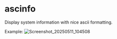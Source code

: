 # ascinfo

Display system information with nice ascii formatting.

Example:
![Screenshot_20250511_104508](https://github.com/user-attachments/assets/d1617683-b06e-482e-adf4-020772da32fa)
